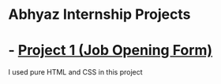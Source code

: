 # Abhyaz Internship Projects

# - [Project 1 (Job Opening Form) ](https://github.com/snehalgadge/abhyaz-Internship/tree/main/01-form)
<p>I used pure HTML and CSS in this project</p>
